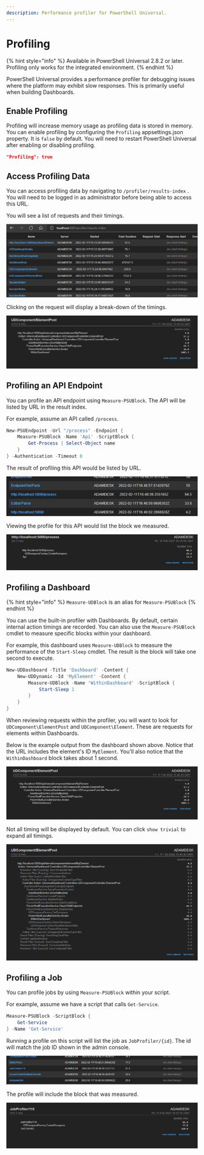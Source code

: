 ```yaml
---
description: Performance profiler for PowerShell Universal.
---
```


# Profiling

{% hint style="info" %}
Available in PowerShell Universal 2.8.2 or later. Profiling only works for the integrated environment.
{% endhint %}

PowerShell Universal provides a performance profiler for debugging issues where the platform may exhibit slow responses. This is primarily useful when building Dashboards.&#x20;

## Enable Profiling

Profiling will increase memory usage as profiling data is stored in memory. You can enable profiling by configuring the `Profiling` appsettings.json property. It is `false` by default. You will need to restart PowerShell Universal after enabling or disabling profiling.&#x20;

```json
"Profiling": true
```

## Access Profiling Data

You can access profiling data by navigating to `/profiler/results-index` . You will need to be logged in as administrator before being able to access this URL.&#x20;

You will see a list of requests and their timings.&#x20;

![Result Index](<../.gitbook/assets/image (433).png>)

Clicking on the request will display a break-down of the timings.&#x20;

![Timings](<../.gitbook/assets/image (368).png>)

## Profiling an API Endpoint

You can profile an API endpoint using `Measure-PSUBlock`. The API will be listed by URL in the result index.&#x20;

For example, assume an API called `/process`.&#x20;

```powershell
New-PSUEndpoint -Url "/process" -Endpoint {
    Measure-PSUBlock -Name 'Api' -ScriptBlock {
        Get-Process | Select-Object name
    }
} -Authentication -Timeout 0 
```

The result of profiling this API would be listed by URL.

![](<../.gitbook/assets/image (342).png>)

Viewing the profile for this API would list the block we measured.&#x20;

![](<../.gitbook/assets/image (430).png>)

## Profiling a Dashboard

{% hint style="info" %}
`Measure-UDBlock` is an alias for `Measure-PSUBlock`
{% endhint %}

You can use the built-in profiler with Dashboards. By default, certain internal action timings are recorded. You can also use the `Measure-PSUBlock` cmdlet to measure specific blocks within your dashboard.&#x20;

For example, this dashboard uses `Measure-UDBlock` to measure the performance of the `Start-Sleep` cmdlet. The result is the block will take one second to execute.&#x20;

```powershell
New-UDDashboard -Title 'Dashboard' -Content {
    New-UDDynamic -Id 'MyElement' -Content {
        Measure-UDBlock -Name 'WithinDashboard' -ScriptBlock {
            Start-Sleep 1
        }
    }
}
```

When reviewing requests within the profiler, you will want to look for `UDComponent\ElementPost` and `UDComponent\Element`. These are requests for elements within Dashboards.&#x20;

Below is the example output from the dashboard shown above. Notice that the URL includes the element's ID `MyElement`. You'll also notice that the `WithinDashboard` block takes about 1 second.&#x20;

![Dashboard Timing](<../.gitbook/assets/image (318).png>)

Not all timing will be displayed by default. You can click `show trivial` to expand all timings.&#x20;

![All Timings](<../.gitbook/assets/image (345).png>)

## Profiling a Job

You can profile jobs by using `Measure-PSUBlock` within your script.&#x20;

For example, assume we have a script that calls `Get-Service`.&#x20;

```powershell
Measure-PSUBlock -ScriptBlock {
    Get-Service
} -Name 'Get-Service'
```

Running a profile on this script will list the job as `JobProfiler/{id}`. The id will match the job ID shown in the admin console.&#x20;

![](<../.gitbook/assets/image (346).png>)

The profile will include the block that was measured.&#x20;

![](<../.gitbook/assets/image (338).png>)
